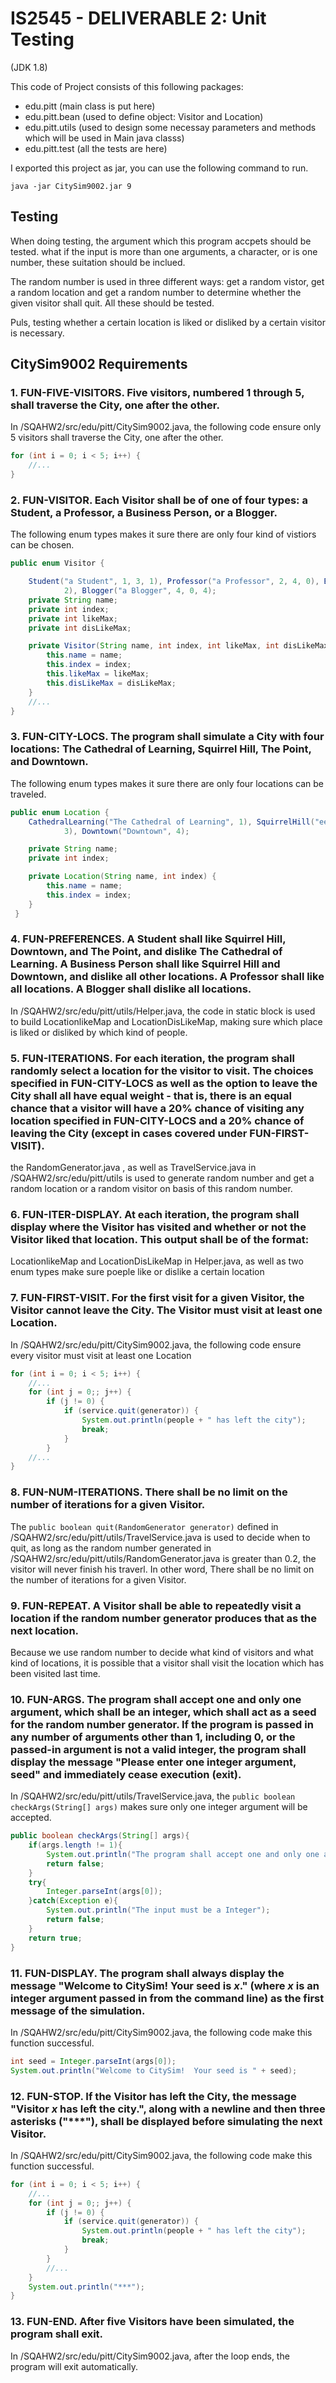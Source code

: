 # IS2545 - DELIVERABLE 2: Unit Testing

(JDK 1.8)

This code of Project consists of this following packages:
- edu.pitt (main class is put here)
- edu.pitt.bean (used to define object: Visitor and Location)
- edu.pitt.utils (used to design some necessay parameters and methods which will be used in Main java classs)
- edu.pitt.test (all the tests are here)

I exported this project as jar, you can use the following command to run.

```
java -jar CitySim9002.jar 9
```
## Testing

When doing testing, the argument which this program accpets should be tested. what if the input is more than one arguments, a character, or is one number, these suitation should be inclued.

The random number is used in three different ways: get a random vistor, get a random location and get a random number to determine whether the given visitor shall quit. All these should be tested.

Puls, testing whether a certain location is liked or disliked by a certain visitor is necessary.


## CitySim9002 Requirements

### 1. FUN-FIVE-VISITORS. Five visitors, numbered 1 through 5, shall traverse the City, one after the other.


In /SQAHW2/src/edu/pitt/CitySim9002.java,  the following code ensure only 5 visitors shall traverse the City, one after the other.
```java
for (int i = 0; i < 5; i++) {
	//...
}
```


### 2. FUN-VISITOR. Each Visitor shall be of one of four types: a Student, a Professor, a Business Person, or a Blogger.

The following enum types makes it sure there are only four kind of vistiors can be chosen.
```java
public enum Visitor {

	Student("a Student", 1, 3, 1), Professor("a Professor", 2, 4, 0), Business("a Business Person", 3, 2,
			2), Blogger("a Blogger", 4, 0, 4);
	private String name;
	private int index;
	private int likeMax;
	private int disLikeMax;

	private Visitor(String name, int index, int likeMax, int disLikeMax) {
		this.name = name;
		this.index = index;
		this.likeMax = likeMax;
		this.disLikeMax = disLikeMax;
	}
	//...	
}
```

### 3. FUN-CITY-LOCS. The program shall simulate a City with four locations: The Cathedral of Learning, Squirrel Hill, The Point, and Downtown.
The following enum types makes it sure there are only four locations can be traveled.

```java
public enum Location {
	CathedralLearning("The Cathedral of Learning", 1), SquirrelHill("eeed", 2), ThePoint("The Point",
			3), Downtown("Downtown", 4);

	private String name;
	private int index;

	private Location(String name, int index) {
		this.name = name;
		this.index = index;
	}
 }
```

### 4. FUN-PREFERENCES. A Student shall like Squirrel Hill, Downtown, and The Point, and dislike The Cathedral of Learning.  A Business Person shall like Squirrel Hill and Downtown, and dislike all other locations. A Professor shall like all locations.  A Blogger shall dislike all locations.

In /SQAHW2/src/edu/pitt/utils/Helper.java, the code in static block is used to build LocationlikeMap and LocationDisLikeMap, making sure which place is liked or disliked by which kind of people.

### 5. FUN-ITERATIONS. For each iteration, the program shall randomly select a location for the visitor to visit.  The choices specified in FUN-CITY-LOCS as well as the option to leave the City shall all have equal weight - that is, there is an equal chance that a visitor will have a 20% chance of visiting any location specified in FUN-CITY-LOCS and a 20% chance of leaving the City (except in cases covered under FUN-FIRST-VISIT).

the RandomGenerator.java , as well as TravelService.java in /SQAHW2/src/edu/pitt/utils is used to generate random number and get a random location or a random visitor on basis of this random number.

### 6. FUN-ITER-DISPLAY. At each iteration, the program shall display where the Visitor has visited and whether or not the Visitor liked that location.  This output shall be of the format:

LocationlikeMap and LocationDisLikeMap in Helper.java, as well as two enum types make sure poeple like or dislike a certain location

### 7. FUN-FIRST-VISIT. For the first visit for a given Visitor, the Visitor cannot leave the City.  The Visitor must visit at least one Location.

In /SQAHW2/src/edu/pitt/CitySim9002.java,  the following code ensure every visitor must visit at least one Location
```java
for (int i = 0; i < 5; i++) {
	//...
	for (int j = 0;; j++) {
		if (j != 0) {
			if (service.quit(generator)) {
				System.out.println(people + " has left the city");
				break;
			}
		}
	//...
}
```

### 8. FUN-NUM-ITERATIONS. There shall be no limit on the number of iterations for a given Visitor.

The `public boolean quit(RandomGenerator generator)` defined in /SQAHW2/src/edu/pitt/utils/TravelService.java is used to decide when to quit, as long as the random number generated in /SQAHW2/src/edu/pitt/utils/RandomGenerator.java is greater than 0.2, the visitor will never finish his traverl. In other word, There shall be no limit on the number of iterations for a given Visitor.

### 9. FUN-REPEAT. A Visitor shall be able to repeatedly visit a location if the random number generator produces that as the next location.

Because we use random number to decide what kind of visitors and what kind of locations, it is possible that a visitor shall visit the location which has been visited last time.

### 10. FUN-ARGS. The program shall accept one and only one argument, which shall be an integer, which shall act as a seed for the random number generator.  If the program is passed in any number of arguments other than 1, including 0, or the passed-in argument is not a valid integer, the program shall display the message "Please enter one integer argument, seed" and immediately cease execution (exit).
In /SQAHW2/src/edu/pitt/utils/TravelService.java, the `public boolean checkArgs(String[] args)` makes sure only one integer argument will be accepted.

```java
public boolean checkArgs(String[] args){
	if(args.length != 1){
		System.out.println("The program shall accept one and only one argument");
		return false;
	}
	try{
		Integer.parseInt(args[0]);
	}catch(Exception e){
		System.out.println("The input must be a Integer");
		return false;
	}
	return true;
}
```
### 11. FUN-DISPLAY. The program shall always display the message "Welcome to CitySim! Your seed is _x_." (where _x_ is an integer argument passed in from the command line) as the first message of the simulation.
In /SQAHW2/src/edu/pitt/CitySim9002.java,  the following code make this function successful.
```java
int seed = Integer.parseInt(args[0]);
System.out.println("Welcome to CitySim!  Your seed is " + seed);
```
### 12. FUN-STOP. If the Visitor has left the City, the message "Visitor _x_ has left the city.", along with a newline and then three asterisks ("***"), shall be displayed before simulating the next Visitor.
In /SQAHW2/src/edu/pitt/CitySim9002.java,  the following code make this function successful.
```java
for (int i = 0; i < 5; i++) {
	//...
	for (int j = 0;; j++) {
		if (j != 0) {
			if (service.quit(generator)) {
				System.out.println(people + " has left the city");
				break;
			}
		}
		//...
	}
	System.out.println("***");
}
```
### 13. FUN-END. After five Visitors have been simulated, the program shall exit.
In /SQAHW2/src/edu/pitt/CitySim9002.java, after the loop ends, the program will exit automatically.
